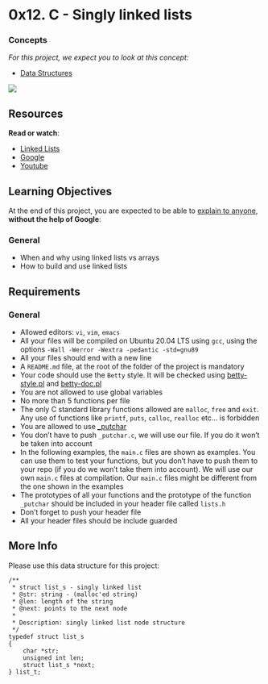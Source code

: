 
# 0x12. C - Singly linked lists
### Concepts

_For this project, we expect you to look at this concept:_

-   [Data Structures](https://intranet.hbtn.io/concepts/120)

![](https://s3.amazonaws.com/intranet-projects-files/holbertonschool-low_level_programming/229/giphy-3.gif)

## Resources

**Read or watch**:

-   [Linked Lists](https://intranet.hbtn.io/rltoken/2WOe5XO84Puxd4Y1FUJwVQ "Linked Lists")
-   [Google](https://intranet.hbtn.io/rltoken/jiyCC9L1Axkl_nEmuh4j3w "Google")
-   [Youtube](https://intranet.hbtn.io/rltoken/DcEVPdONWy2p1x8XPH53Uw "Youtube")

## Learning Objectives

At the end of this project, you are expected to be able to  [explain to anyone](https://intranet.hbtn.io/rltoken/3Nj_wUvnBJD6wSUyHGt6qw "explain to anyone"),  **without the help of Google**:

### General

-   When and why using linked lists vs arrays
-   How to build and use linked lists

## Requirements

### General

-   Allowed editors:  `vi`,  `vim`,  `emacs`
-   All your files will be compiled on Ubuntu 20.04 LTS using  `gcc`, using the options  `-Wall -Werror -Wextra -pedantic -std=gnu89`
-   All your files should end with a new line
-   A  `README.md`  file, at the root of the folder of the project is mandatory
-   Your code should use the  `Betty`  style. It will be checked using  [betty-style.pl](https://github.com/holbertonschool/Betty/blob/master/betty-style.pl "betty-style.pl")  and  [betty-doc.pl](https://github.com/holbertonschool/Betty/blob/master/betty-doc.pl "betty-doc.pl")
-   You are not allowed to use global variables
-   No more than 5 functions per file
-   The only C standard library functions allowed are  `malloc`,  `free`  and  `exit`. Any use of functions like  `printf`,  `puts`,  `calloc`,  `realloc`  etc… is forbidden
-   You are allowed to use  [_putchar](https://github.com/holbertonschool/_putchar.c/blob/master/_putchar.c "_putchar")
-   You don’t have to push  `_putchar.c`, we will use our file. If you do it won’t be taken into account
-   In the following examples, the  `main.c`  files are shown as examples. You can use them to test your functions, but you don’t have to push them to your repo (if you do we won’t take them into account). We will use our own  `main.c`  files at compilation. Our  `main.c`  files might be different from the one shown in the examples
-   The prototypes of all your functions and the prototype of the function  `_putchar`  should be included in your header file called  `lists.h`
-   Don’t forget to push your header file
-   All your header files should be include guarded

## More Info

Please use this data structure for this project:

```
/**
 * struct list_s - singly linked list
 * @str: string - (malloc'ed string)
 * @len: length of the string
 * @next: points to the next node
 *
 * Description: singly linked list node structure
 */
typedef struct list_s
{
    char *str;
    unsigned int len;
    struct list_s *next;
} list_t;
```


